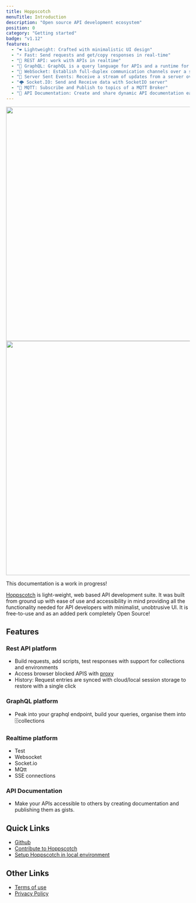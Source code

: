 ```yaml
---
title: Hoppscotch
menuTitle: Introduction
description: "Open source API development ecosystem"
position: 0
category: "Getting started"
badge: "v1.12"
features:
  - "❤️ Lightweight: Crafted with minimalistic UI design"
  - "⚡️ Fast: Send requests and get/copy responses in real-time"
  - "🚀 REST API: work with APIs in realtime"
  - "🔮 GraphQL: GraphQL is a query language for APIs and a runtime for fulfilling those queries with your existing data"
  - "🔌 WebSocket: Establish full-duplex communication channels over a single TCP connection"
  - "📡 Server Sent Events: Receive a stream of updates from a server over a HTTP connection without resorting to polling"
  - "🌩 Socket.IO: Send and Receive data with SocketIO server"
  - "🦟 MQTT: Subscribe and Publish to topics of a MQTT Broker"
  - "📄 API Documentation: Create and share dynamic API documentation easily, quickly"
---
```


<img src="/preview-light.png" class="light-img" width="1280" height="640" alt=""/>
<img src="/preview-dark.png" class="dark-img" width="1280" height="640" alt=""/>

<alert type="success">

This documentation is a work in progress!

</alert>

[Hoppscotch](https://www.hoppscotch.io) is light-weight, web based API development suite. It was built from ground up with ease of use and accessibility in mind providing all the functionality needed for API developers with minimalist, unobtrusive UI.
It is free-to-use and as an added perk completely Open Source!

## Features

### Rest API platform

- Build requests, add scripts, test responses with support for collections and environments
- Access browser blocked APIS with [proxy](https://github.com/hoppscotch/proxyscotch)
- History: Request entries are synced with cloud/local session storage to restore with a single click

### GraphQL platform

- Peak into your graphql endpoint, build your queries, organise them into 🗄️collections

### Realtime platform

- Test
- Websocket
- Socket.io
- MQtt
- SSE connections

### API Documentation

- Make your APIs accessible to others by creating documentation and publishing them as gists.

## Quick Links

- [Github](https://github.com/hoppscotch)
- [Contribute to Hoppscotch](/community/contribution-guide)
- [Setup Hoppscotch in local environment](/community/local-setup)

## Other Links

- [Terms of use](/terms)
- [Privacy Policy](/privacy)
